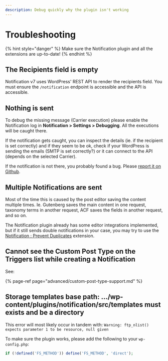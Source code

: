 ```yaml
---
description: Debug quickly why the plugin isn't working
---
```


# Troubleshooting

{% hint style="danger" %}
Make sure the Notification plugin and all the extensions are up-to-date!
{% endhint %}

## The Recipients field is empty

Notification v7 uses WordPress' REST API to render the recipients field. You must ensure the `/notification` endpoint is accessible and the API is accessible.  

## Nothing is sent

To debug the missing message \(Carrier execution\) please enable the Notification log in **Notification &gt; Settings &gt; Debugging**. All the executions will be caught there.

If the notification gets caught, you can inspect the details \(ie. if the recipient is set correctly\) and if they seem to be ok, check if your WordPress is sending the emails \(SMTP is set correctly?\) or it can connect to the API \(depends on the selected Carrier\).

If the notification is not there, you probably found a bug. Please [report it on Github](https://github.com/BracketSpace/Notification/issues/new?assignees=&labels=bug&template=bug-report.md&title=).

## Multiple Notifications are sent

Most of the time this is caused by the post editor saving the content multiple times. Ie. Gutenberg saves the main content in one request, taxonomy terms in another request, ACF saves the fields in another request, and so on.

The Notification plugin already has some editor integrations implemented, but if it still sends double notifications in your case, you may try to use the [Notification : Prevent Duplicates](../extensions/3rd-party-extensions.md#notification-prevent-duplicates) extension.

## Cannot see the Custom Post Type on the Triggers list while creating a Notification

See:

{% page-ref page="advanced/custom-post-type-support.md" %}

## Storage templates base path: .../wp-content/plugins/notification/src/templates must exists and be a directory

This error will most likely occur in tandem with: `Warning: ftp_nlist() expects parameter 1 to be resource, null given`

To make sure the plugin works, please add the following to your `wp-config.php`:

```php
if (!defined('FS_METHOD')) define('FS_METHOD', 'direct');
```

